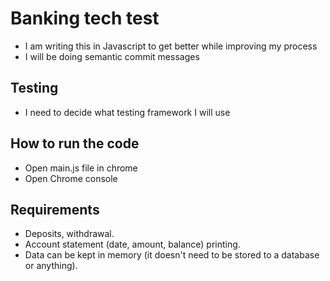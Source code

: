 # Banking tech test

- I am writing this in Javascript to get better while improving my process
- I will be doing semantic commit messages

## Testing
- I need to decide what testing framework I will use


## How to run the code
- Open main.js file in chrome
- Open Chrome console


## Requirements
- Deposits, withdrawal.
- Account statement (date, amount, balance) printing.
- Data can be kept in memory (it doesn't need to be stored to a database or anything).